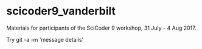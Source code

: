 # scicoder9_vanderbilt
Materials for participants of the SciCoder 9 workshop, 31 July - 4 Aug 2017.

Try git -a -m 'message details'